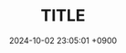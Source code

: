 ---
title: TITLE
date: 2024-10-02 23:05:01 +0900
categories: [Blogging, SUB_CATEGORIE]
tags: [TAG]     # TAG names should always be lowercase
---